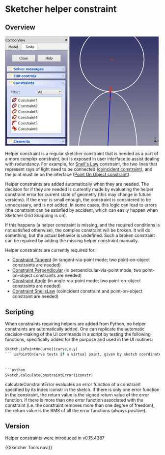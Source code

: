 # Sketcher helper constraint
 

## Overview

<img alt="Example of a helper constraint (Constraint5 - point on circle) for a tangent constraint (Constraint6; in tangent-via-point mode). Only one helper constraint is used in this case, since the point of tangency is the endpoint of ellipse\'s major diameter, which inherently lies on the ellipse." src=images/Sketcher_helper_constraint_example1.png  style="width:500px;">

Helper constraint is a regular sketcher constraint that is needed as a part of a more complex constraint, but is exposed in user interface to assist dealing with redundancy. For example, for [Snell\'s Law](Sketcher_ConstrainSnellsLaw.md) constraint, the two lines that represent rays of light need to be connected ([coincident constraint](Sketcher_ConstrainCoincident.md)), and the joint must lie on the interface ([Point On Object constraint](Sketcher_ConstrainPointOnObject.md)).

Helper constraints are added automatically when they are needed. The decision for if they are needed is currently made by evaluating the helper constraint error for current state of geometry (this may change in future versions). If the error is small enough, the constraint is considered to be unnecessary, and is not added. In some cases, this logic can lead to errors (the constraint can be satisfied by accident, which can easily happen when Sketcher Grid Snapping is on).

If this happens (a helper constraint is missing, and the required conditions is not satisfied otherwise), the complex constraint will be broken. It will do something, but the actual behavior is undefined. Such a broken constraint can be repaired by adding the missing helper constraint manually.

Helper constraints are currently required for:

-   [Constraint Tangent](Sketcher_ConstrainTangent.md) (in tangent-via-point mode; two point-on-object constraints are needed)
-   [Constraint Perpendicular](Sketcher_ConstrainPerpendicular.md) (in perpendicular-via-point mode; two point-on-object constraints are needed)
-   [Constraint Angle](Sketcher_ConstrainAngle.md) (in angle-via-point mode; two point-on-object constraints are needed)
-   [Constraint SnellsLaw](Sketcher_ConstrainSnellsLaw.md) (coincident constraint and point-on-object constraint are needed)

## Scripting

When constraints requiring helpers are added from Python, no helper constraints are automatically added. One can replicate the automatic decision-making of the UI commands in a script by testing the following functions, specifically added for the purpose and used in the UI routines:  
```python
Sketch.isPointOnCurve(icurve,x,y)
``` isPointOnCurve tests if a virtual point, given by sketch coordinates 


```python
Sketch.calculateConstraintError(iconstr)
```

 calculateConstraintError evaluates an error function of a constraint specified by its index iconstr in the sketch. If there is only one error function in the constraint, the return value is the signed return value of the error function. If there is more than one error function associated with the constraint (i.e. the constraint removes more than one degree of freedom), the return value is the RMS of all the error functions (always positive).

## Version

Helper constraints were introduced in v0.15.4387

 {{Sketcher Tools navi}}  

